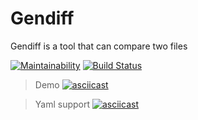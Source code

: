 # Gendiff

Gendiff is a tool that can compare two files

[![Maintainability](https://api.codeclimate.com/v1/badges/087a56ccfee9a94dfdd7/maintainability)](https://codeclimate.com/github/kotano/python-project-lvl2/maintainability)
[![Build Status](https://travis-ci.org/kotano/python-project-lvl2.svg?branch=master)](https://travis-ci.org/kotano/python-project-lvl2)

>Demo
[![asciicast](https://asciinema.org/a/AVgGlJJXhj1JoClK6KmxcxUF9.svg)](https://asciinema.org/a/AVgGlJJXhj1JoClK6KmxcxUF9)

>Yaml support
[![asciicast](https://asciinema.org/a/lWCwN8RkgighGdMM4ceYKUwnU.svg)](https://asciinema.org/a/lWCwN8RkgighGdMM4ceYKUwnU)